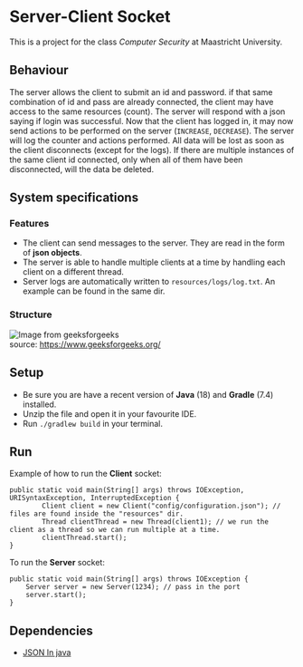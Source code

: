 # Server-Client Socket

This is a project for the class *Computer Security* at Maastricht University.

## Behaviour
The server allows the client to submit an id and password. if that same combination of id and pass
are already connected, the client may have access to the same resources (count). The server will respond with a json
saying if login was successful. Now that the client has logged in, it may now send actions to be performed on the server
(`INCREASE`, `DECREASE`). The server will log the counter and actions performed. All data will be lost as soon as the client
disconnects (except for the logs). If there are multiple instances of the same client id connected, 
only when all of them have been disconnected, will the data be deleted.

## System specifications

### Features

* The client can send messages to the server. They are read in the form of **json objects**.
* The server is able to handle multiple clients at a time by handling each client on a different thread.
* Server logs are automatically written to `resources/logs/log.txt`. An example can be found in the same dir.


### Structure
![Image from geeksforgeeks](https://media.geeksforgeeks.org/wp-content/uploads/JavaSocketProgramming.png)\
source: https://www.geeksforgeeks.org/



## Setup
* Be sure you are have a recent version of **Java** (18) and **Gradle** (7.4) installed.
* Unzip the file and open it in your favourite IDE.
* Run `./gradlew build` in your terminal.

## Run
Example of how to run the **Client** socket:
```
public static void main(String[] args) throws IOException, URISyntaxException, InterruptedException {
        Client client = new Client("config/configuration.json"); // files are found inside the "resources" dir.
        Thread clientThread = new Thread(client1); // we run the client as a thread so we can run multiple at a time.
        clientThread.start();
}
```

To run the **Server** socket:
```
public static void main(String[] args) throws IOException {
    Server server = new Server(1234); // pass in the port
    server.start();
}
```


## Dependencies
* [JSON In java](https://mvnrepository.com/artifact/org.json/json)